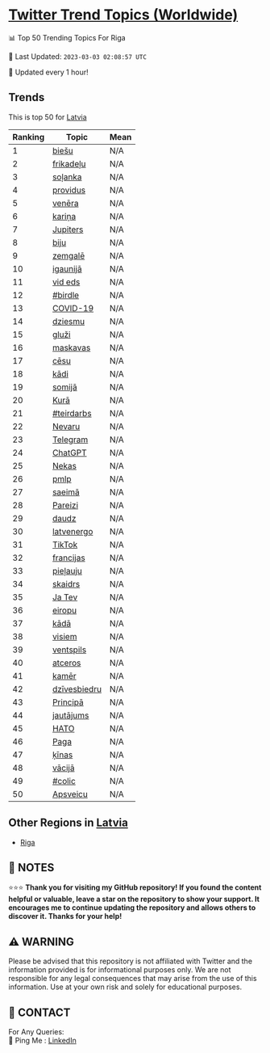 [Twitter Trend Topics (Worldwide)](https://github.com/ErcinDedeoglu/Twitter-Trend-Topics)
==========


📊 Top 50 Trending Topics For Riga

📆 Last Updated: `2023-03-03 02:08:57 UTC`

🔧 Updated every 1 hour!


## Trends

This is top 50 for [Latvia](</Latvia>)

| Ranking | Topic | Mean |
| ------- | ------------ | ------------ |
| 1 | [biešu](http://twitter.com/search?q=bie%c5%a1u) | N/A |
| 2 | [frikadeļu](http://twitter.com/search?q=frikade%c4%bcu) | N/A |
| 3 | [soļanka](http://twitter.com/search?q=so%c4%bcanka) | N/A |
| 4 | [providus](http://twitter.com/search?q=providus) | N/A |
| 5 | [venēra](http://twitter.com/search?q=ven%c4%93ra) | N/A |
| 6 | [kariņa](http://twitter.com/search?q=kari%c5%86a) | N/A |
| 7 | [Jupiters](http://twitter.com/search?q=Jupiters) | N/A |
| 8 | [biju](http://twitter.com/search?q=biju) | N/A |
| 9 | [zemgalē](http://twitter.com/search?q=zemgal%c4%93) | N/A |
| 10 | [igaunijā](http://twitter.com/search?q=igaunij%c4%81) | N/A |
| 11 | [vid eds](http://twitter.com/search?q=vid+eds) | N/A |
| 12 | [#birdle](http://twitter.com/search?q=%23birdle) | N/A |
| 13 | [COVID-19](http://twitter.com/search?q=COVID-19) | N/A |
| 14 | [dziesmu](http://twitter.com/search?q=dziesmu) | N/A |
| 15 | [gluži](http://twitter.com/search?q=glu%c5%bei) | N/A |
| 16 | [maskavas](http://twitter.com/search?q=maskavas) | N/A |
| 17 | [cēsu](http://twitter.com/search?q=c%c4%93su) | N/A |
| 18 | [kādi](http://twitter.com/search?q=k%c4%81di) | N/A |
| 19 | [somijā](http://twitter.com/search?q=somij%c4%81) | N/A |
| 20 | [Kurā](http://twitter.com/search?q=Kur%c4%81) | N/A |
| 21 | [#teirdarbs](http://twitter.com/search?q=%23teirdarbs) | N/A |
| 22 | [Nevaru](http://twitter.com/search?q=Nevaru) | N/A |
| 23 | [Telegram](http://twitter.com/search?q=Telegram) | N/A |
| 24 | [ChatGPT](http://twitter.com/search?q=ChatGPT) | N/A |
| 25 | [Nekas](http://twitter.com/search?q=Nekas) | N/A |
| 26 | [pmlp](http://twitter.com/search?q=pmlp) | N/A |
| 27 | [saeimā](http://twitter.com/search?q=saeim%c4%81) | N/A |
| 28 | [Pareizi](http://twitter.com/search?q=Pareizi) | N/A |
| 29 | [daudz](http://twitter.com/search?q=daudz) | N/A |
| 30 | [latvenergo](http://twitter.com/search?q=latvenergo) | N/A |
| 31 | [TikTok](http://twitter.com/search?q=TikTok) | N/A |
| 32 | [francijas](http://twitter.com/search?q=francijas) | N/A |
| 33 | [pieļauju](http://twitter.com/search?q=pie%c4%bcauju) | N/A |
| 34 | [skaidrs](http://twitter.com/search?q=skaidrs) | N/A |
| 35 | [Ja Tev](http://twitter.com/search?q=Ja+Tev) | N/A |
| 36 | [eiropu](http://twitter.com/search?q=eiropu) | N/A |
| 37 | [kādā](http://twitter.com/search?q=k%c4%81d%c4%81) | N/A |
| 38 | [visiem](http://twitter.com/search?q=visiem) | N/A |
| 39 | [ventspils](http://twitter.com/search?q=ventspils) | N/A |
| 40 | [atceros](http://twitter.com/search?q=atceros) | N/A |
| 41 | [kamēr](http://twitter.com/search?q=kam%c4%93r) | N/A |
| 42 | [dzīvesbiedru](http://twitter.com/search?q=dz%c4%abvesbiedru) | N/A |
| 43 | [Principā](http://twitter.com/search?q=Princip%c4%81) | N/A |
| 44 | [jautājums](http://twitter.com/search?q=jaut%c4%81jums) | N/A |
| 45 | [НАТО](http://twitter.com/search?q=%d0%9d%d0%90%d0%a2%d0%9e) | N/A |
| 46 | [Paga](http://twitter.com/search?q=Paga) | N/A |
| 47 | [ķīnas](http://twitter.com/search?q=%c4%b7%c4%abnas) | N/A |
| 48 | [vācijā](http://twitter.com/search?q=v%c4%81cij%c4%81) | N/A |
| 49 | [#colic](http://twitter.com/search?q=%23colic) | N/A |
| 50 | [Apsveicu](http://twitter.com/search?q=Apsveicu) | N/A |



## Other Regions in [Latvia](</Latvia>)

* [Riga](</Latvia/Riga.md>)



## 📝 NOTES

⭐⭐⭐ **Thank you for visiting my GitHub repository! If you found the content helpful or valuable, leave a star on the repository to show your support. It encourages me to continue updating the repository and allows others to discover it. Thanks for your help!**


## ⚠️ WARNING

Please be advised that this repository is not affiliated with Twitter and the information provided is for informational purposes only. We are not responsible for any legal consequences that may arise from the use of this information. Use at your own risk and solely for educational purposes.


## 📨 CONTACT

 For Any Queries:  
            🏓 Ping Me : [LinkedIn](https://www.linkedin.com/in/ercindedeoglu/)
